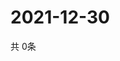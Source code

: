 # 2021-12-30
  共 0条

  <!-- BEGIN -->
  <!-- 最后更新时间Thu Dec 30 2021 18:04:58 GMT+0000 (Coordinated Universal Time) -->
  
  <!-- END -->
  
  